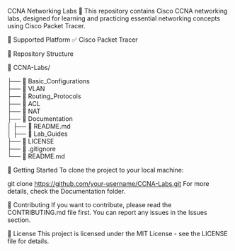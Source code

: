 CCNA Networking Labs 🚀
This repository contains Cisco CCNA networking labs, designed for learning and practicing essential networking concepts using Cisco Packet Tracer.

🔹 Supported Platform
✅ Cisco Packet Tracer

📂 Repository Structure


📂 CCNA-Labs/

├── 📁 Basic_Configurations       
├── 📁 VLAN                       
├── 📁 Routing_Protocols          
├── 📁 ACL                        
├── 📁 NAT                       
├── 📂 Documentation              
│       ├── 📄 README.md              
│       ├── 📁 Lab_Guides             
├── 📜 LICENSE                    
├── 📄 .gitignore                 
└── 📄 README.md                  

🚀 Getting Started
To clone the project to your local machine:

git clone https://github.com/your-username/CCNA-Labs.git
For more details, check the Documentation folder.

📌 Contributing
If you want to contribute, please read the CONTRIBUTING.md file first. You can report any issues in the Issues section.

📜 License
This project is licensed under the MIT License - see the LICENSE file for details.
